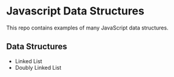 # Javascript Data Structures

This repo contains examples of many JavaScript data structures.

## Data Structures

- Linked List
- Doubly Linked List
